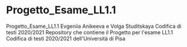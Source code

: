 # Progetto_Esame_LL1.1
Progetto_Esame_LL1.1 Evgeniia Anikeeva e Volga Studitskaya Codifica di testi 2020/2021
Repository che contiene il Progetto per l'esame LL1.1 Codifica di testi 2020/2021 dell'Università di Pisa
